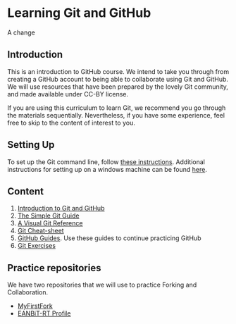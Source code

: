 # Learning Git and GitHub

A change

## Introduction
This is an introduction to GitHub course. We intend to take you through from creating a GitHub account to being able to collaborate using Git and GitHub. We will use resources that have been prepared by the lovely Git community, and made available under CC-BY license.

If you are using this curriculum to learn Git, we recommend you go through the materials sequentially. Nevertheless, if you have some experience, feel free to skip to the content of interest to you.

## Setting Up
To set up the Git command line, follow [these instructions](https://help.github.com/articles/set-up-git/). Additional instructions for setting up on a windows machine can be found [here](https://www.pluralsight.com/guides/using-git-and-github-on-windows).

## Content
1. [Introduction to Git and GitHub](https://docs.google.com/presentation/d/1NVHLHiL-tw-3e5KYFY-N_ISjWgGHIs45eAypEUep_hU/edit?usp=sharing)
2. [The Simple Git Guide](http://rogerdudler.github.io/git-guide/)
3. [A Visual Git Reference](http://marklodato.github.io/visual-git-guide/index-en.html)
4. [Git Cheat-sheet](https://education.github.com/git-cheat-sheet-education.pdf)
5. [GitHub Guides](https://guides.github.com/). Use these guides to continue practicing GitHub
6. [Git Exercises](https://github.com/martinjrobins/exercise)


## Practice repositories
We have two repositories that we will use to practice Forking and Collaboration.
- [MyFirstFork](https://github.com/BioinfoNet/MyFirstFork)
- [EANBiT-RT Profile](https://github.com/eanbit-rt2019/EANBiT-RT2019)

